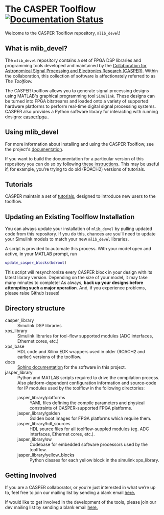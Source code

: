 # The CASPER Toolflow [![Documentation Status](https://readthedocs.org/projects/casper-tutorials/badge/?version=latest)](https://casper-toolflow.readthedocs.io/projects/tutorials/en/latest/?badge=latest)


Welcome to the CASPER Toolflow repository, `mlib_devel`!

## What is mlib_devel?

The `mlib_devel` repository contains a set of FPGA DSP libraries and programming tools developed and maintained by the [Collaboration for Astronomical Signal Processing and Electronics Research (CASPER)](http://casper.berkeley.edu/>). Within the collaboration, this collection of software is affectionately referred to as *The Toolflow.*

The CASPER toolflow allows you to generate signal processing designs using MATLAB's graphical programming tool `Simulink`. These designs can be turned into FPGA bitstreams and loaded onto a variety of supported hardware platforms to perform real-time digital signal processing systems. CASPER also provides a Python software library for interacting with running designs: [casperfpga ](https://github.com/casper-astro/casperfpga).

## Using mlib_devel

For more information about installing and using the CASPER Toolflow, see the project's [documentation](https://casper-toolflow.readthedocs.io).

If you want to build the documentation for a particular version of this repository you can do so by following [these instructions](docs/README.md).
This may be useful if, for example, you're trying to do old (ROACH2) versions of tutorials.

## Tutorials

CASPER maintain a set of [tutorials](https://casper-tutorials.readthedocs.io), designed to introduce new users to the toolflow.

## Updating an Existing Toolflow Installation

You can always update your installation of `mlib_devel` by pulling updated code from this repository. If you do this, chances are you'll need to update your Simulink models to match your new `mlib_devel` libraries.

A script is provided to automate this process. With your model open and active, in your MATLAB prompt, run

```matlab
update_casper_blocks(bdroot)
```

This script will resynchronize every CASPER block in your design with its latest library version. Depending on the size of your model, it may take many minutes to complete!
As always, **back up your designs before attempting such a major operation**. And, if you experience problems, please raise Github issues!

## Directory structure

<dl>
  <dt>casper_library</dt>
  <dd>Simulink DSP libraries</dd>
  <dt>xps_library</dt>
  <dd>Simulink libraries for tool-flow supported modules (ADC interfaces, Ethernet cores, etc.)</dd>
  <dt>xps_base</dt>
  <dd>HDL code and Xilinx EDK wrappers used in older (ROACH2 and earlier) versions of the toolflow.</dd>
  <dt>docs</dt>
  <dd><a href="https://casper-toolflow.readthedocs.io">Sphinx documentation</a> for the software in this project.</dd>
  <dt>jasper_library</dt>
  <dd>
    Python and MATLAB scripts required to drive the compilation process. Also platform-dependent configuration information and source-code for IP modules used by the toolflow in the following directories:
  <dl>
    <dt>jasper_library/platforms</dt>
    <dd>YAML files defining the compile parameters and physical constraints of CASPER-supported FPGA platforms.</dd>
    <dt>jasper_library/golden</dt>
    <dd>Golden boot images for FPGA platforms which require them.</dd>
    <dt>jasper_library/hdl_sources</dt>
    <dd>HDL source files for all toolflow-suppled modules (eg. ADC interfaces, Ethernet cores, etc.).</dd>
    <dt>jasper_library/sw</dt>
    <dd>Codebase for embedded software processors used by the toolflow.</dd>
    <dt>jasper_library/yellow_blocks</dt>
    <dd>Python classes for each yellow block in the simulink xps_library.</dd>
    </dl>
  </dd>
</dl>

## Getting Involved
If you are a CASPER collaborator, or you’re just interested in what we’re up to, feel free to join our mailing list by sending a blank email [here.](mailto:casper+subscribe@lists.berkeley.edu)

If would like to get involved in the development of the tools, please join our dev mailing list by sending a blank email [here.](mailto:casper-dev+subscribe@lists.berkeley.edu)
